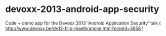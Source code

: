 devoxx-2013-android-app-security
================================

Code + demo app for the Devoxx 2013 'Android Application Security' talk    ( http://www.devoxx.be/dv13-filip-maelbrancke.html?presId=3658 )
